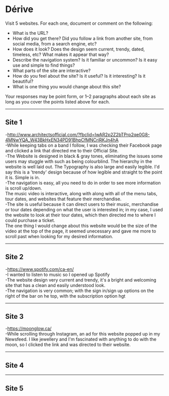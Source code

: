 # Dérive

Visit 5 websites. For each one, document or comment on the following:
* What is the URL?
* How did you get there? Did you follow a link from another site, from social media, from a search engine, etc?
* How does it look? Does the design seem current, trendy, dated, timeless, etc? What makes it appear that way?
* Describe the navigation system? Is it familiar or uncommon? Is it easy use and simple to find things?
* What parts of the site are interactive?
* How do you feel about the site? Is it useful? Is it interesting? Is it beautiful?
* What is one thing you would change about this site?

Your responses may be point form, or 1–2 paragraphs about each site as long as you cover the points listed above for each.

---
## Site 1
-http://www.architectsofficial.com/?fbclid=IwAR2p2Z2bTPrp2qe0G8-4MNwYQA_W43BkHxEN34PD91BhpCfMNCriRKJn4hA
<br>
-While keeping tabs on a band I follow, I was checking their Facebook page and clicked a link that directed me to their Official Site.
<br>
-The Website is designed in black & gray tones, eliminating the issues some users may stuggle with such as being colourblind. The hierarchy in the website is well laid out. The Typography is also large and easily legible. I'd say this is a 'trendy' design because of how legible and straight to the point it is. Simple is in.
<br>
-The navigation is easy, all you need to do in order to see more information is scroll up/down.
<br>
The music video is interactive, along with along with all of the menu tabs, tour dates, and websites that feature their merchandise.
<br>
-The site is useful because it can direct users to their music, merchandise or tour dates depending on what the user is interested in; in my case, I used the website to look at their tour dates, which then directed me to where I could purchase a ticket.
<br>
The one thing I would change about this website would be the size of the video at the top of the page, it seemed unecessary and gave me more to scroll past when looking for my desired information.


---
## Site 2
-https://www.spotify.com/ca-en/
<br>
-I wanted to listen to music so I opened up Spotify
<br>
-The website design very current and trendy, it's a bright and welcoming site that has a clean and easily understood look.
<br>
-The navigation is very common; with the sign in/sign up options on the right of the bar on he top, with the subscription option hgt 


---
## Site 3
-https://moonglow.ca/
<br>
-While scrolling through Instagram, an ad for this website popped up in my Newsfeed. I like jewellery and I'm fascinated with anything to do with the moon, so I clicked the link and was directed to their website.
<br>



---
## Site 4




---
## Site 5



